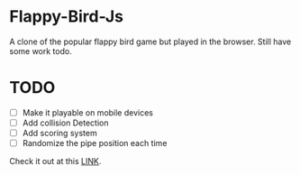 # Flappy-Bird-Js
A clone of the popular flappy bird game but played in the browser.
Still have some work todo.

# TODO

- [ ] Make it playable on mobile devices
- [ ] Add collision Detection
- [ ] Add scoring system
- [ ] Randomize the pipe position each time

Check it out at this [LINK](https://muhiakevin.github.io/Flappy-Bird-Js/).
